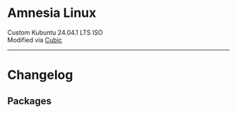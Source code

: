 # Amnesia Linux
Custom Kubuntu 24.04.1 LTS ISO <br>
Modified via [Cubic](https://github.com/PJ-Singh-001/Cubic)

---

# Changelog
## Packages
